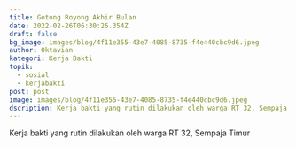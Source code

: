 ```yaml
---
title: Gotong Royong Akhir Bulan
date: 2022-02-26T06:30:26.354Z
draft: false
bg_image: images/blog/4f11e355-43e7-4085-8735-f4e440cbc9d6.jpeg
author: Oktavian
kategori: Kerja Bakti
topik:
  - sosial
  - kerjabakti
post: post
image: images/blog/4f11e355-43e7-4085-8735-f4e440cbc9d6.jpeg
dscription: Kerja bakti yang rutin dilakukan oleh warga RT 32, Sempaja Timur
---
```

Kerja bakti yang rutin dilakukan oleh warga RT 32, Sempaja Timur